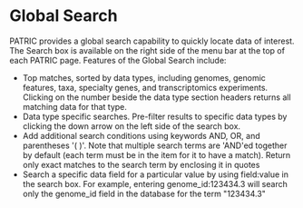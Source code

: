 # Global Search

PATRIC provides a global search capability to quickly locate data of
interest. The Search box is available on the right side of the menu bar
at the top of each PATRIC page. Features of the Global Search include:

-   Top matches, sorted by data types, including genomes, genomic
    features, taxa, specialty genes, and transcriptomics experiments.
    Clicking on the number beside the data type section headers returns
    all matching data for that type.
-   Data type specific searches. Pre-filter results to specific data
    types by clicking the down arrow on the left side of the search box.
-   Add additional search conditions using keywords AND, OR, and
    parentheses '( )'. Note that multiple search terms are 'AND'ed
    together by default (each term must be in the item for it to have a
    match). Return only exact matches to the search term by enclosing it
    in quotes
-   Search a specific data field for a particular value by using
    field:value in the search box. For example, entering
    genome\_id:123434.3 will search only the genome\_id field in the
    database for the term "123434.3"
